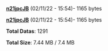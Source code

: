 [**n21jpcJB**](/data/n21jpcJB.txt) (02/11/22 - 15:54)- 1165 bytes

[**n21jpcJB**](/data/n21jpcJB.txt) (02/11/22 - 15:54)- 1165 bytes

**Total Datas**: 1291

**Total Size**: 7.44 MB / 7.4 MB